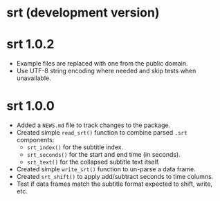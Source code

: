 # srt (development version)

# srt 1.0.2

* Example files are replaced with one from the public domain.
* Use UTF-8 string encoding where needed and skip tests when unavailable.

# srt 1.0.0

* Added a `NEWS.md` file to track changes to the package.
* Created simple `read_srt()` function to combine parsed `.srt` components:
    * `srt_index()` for the subtitle index.
    * `srt_seconds()` for the start and end time (in seconds).
    * `srt_text()` for the collapsed subtitle text itself.
* Created simple `write_srt()` function to un-parse a data frame.
* Created `srt_shift()` to apply add/subtract seconds to time columns.
* Test if data frames match the subtitle format expected to shift, write, etc.
